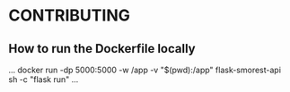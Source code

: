 # CONTRIBUTING

## How to run the Dockerfile locally

...
docker run -dp 5000:5000 -w /app -v "$(pwd):/app" flask-smorest-api sh -c "flask run"
...